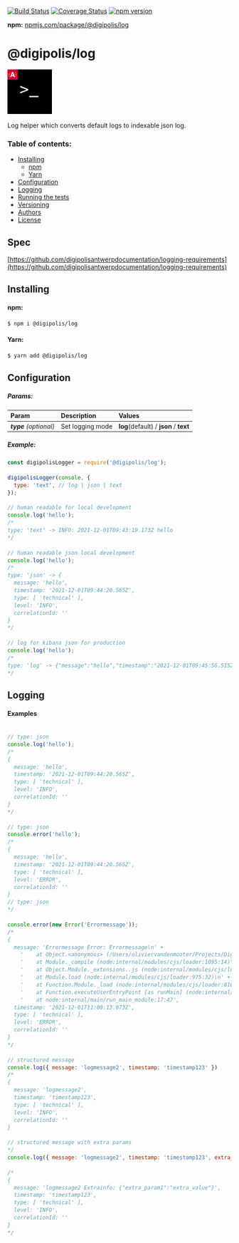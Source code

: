 
[![Build Status](https://travis-ci.com/digipolisantwerp/.svg?branch=master)](https://travis-ci.com/digipolisantwerp/authz_module_nodejs)
[![Coverage Status](https://coveralls.io/repos/github/digipolisantwerp/authz_module_nodejs/badge.svg?branch=master)](https://coveralls.io/github/digipolisantwerp/authz_module_nodejs?branch=master)
[![npm version](https://badge.fury.io/js/%40digipolis%2Fauthz.svg)](https://badge.fury.io/js/%40digipolis%2Fauthz)

**npm:** [npmjs.com/package/@digipolis/log](https://www.npmjs.com/package/@digipolis/log)
# @digipolis/log
<img src="assets/log.svg" alt="log" width="100"/>

Log helper which converts default logs to indexable json log.


### Table of contents:

<!--ts-->
   * [Installing](#installing)
      * [npm](#npm)
      * [Yarn](#yarn)
   * [Configuration](#configuration)
   * [Logging](#logging)
   * [Running the tests](#running-the-tests)
   * [Versioning](#versioning)
   * [Authors](#authors)
   * [License](#license)
<!--te-->

## Spec
[https://github.com/digipolisantwerpdocumentation/logging-requirements](https://github.com/digipolisantwerpdocumentation/logging-requirements)
## Installing

#### npm:
```sh
$ npm i @digipolis/log
```

#### Yarn:
```sh
$ yarn add @digipolis/log
```

## Configuration

##### Params:
| Param                   | Description        | Values                                  |
| :---                    | :---               | :---                                    |
| ***type*** *(optional)* | Set logging mode   | **log**(default) / **json** / **text**  |

##### Example:
```javascript
const digipolisLogger = require('@digipolis/log');

digipolisLogger(console, {
  type: 'text', // log | json | text
});

// human readable for local development
console.log('hello');
/*
type: 'text' -> INFO: 2021-12-01T09:43:19.173Z hello
*/

// human readable json local development
console.log('hello');
/*
type: 'json' -> {
  message: 'hello',
  timestamp: '2021-12-01T09:44:20.565Z',
  type: [ 'technical' ],
  level: 'INFO',
  correlationId: ''
}
*/

// log for kibana json for production
console.log('hello');
/*
type: 'log' -> {"message":"hello","timestamp":"2021-12-01T09:45:56.515Z","type":["technical"],"level":"INFO","correlationId":""}
*/

```

## Logging

#### Examples
```javascript

// type: json
console.log('hello');
/*
{
  message: 'hello',
  timestamp: '2021-12-01T09:44:20.565Z',
  type: [ 'technical' ],
  level: 'INFO',
  correlationId: ''
}
*/

// type: json
console.error('hello');
/*
{
  message: 'hello',
  timestamp: '2021-12-01T09:44:20.565Z',
  type: [ 'technical' ],
  level: 'ERROR',
  correlationId: ''
}
// type: json
*/

console.error(new Error('Errormessage'));
/*
{
  message: 'Errormessage Error: Errormessage\n' +
    '    at Object.<anonymous> (/Users/oliviervandenmooter/Projects/Digipolis/diglog/example/index.js:17:13)\n' +
    '    at Module._compile (node:internal/modules/cjs/loader:1095:14)\n' +
    '    at Object.Module._extensions..js (node:internal/modules/cjs/loader:1124:10)\n' +
    '    at Module.load (node:internal/modules/cjs/loader:975:32)\n' +
    '    at Function.Module._load (node:internal/modules/cjs/loader:816:12)\n' +
    '    at Function.executeUserEntryPoint [as runMain] (node:internal/modules/run_main:79:12)\n' +
    '    at node:internal/main/run_main_module:17:47',
  timestamp: '2021-12-01T11:00:13.073Z',
  type: [ 'technical' ],
  level: 'ERROR',
  correlationId: ''
}
*/

// structured message
console.log({ message: 'logmessage2', timestamp: 'timestamp123' })
/*
{
  message: 'logmessage2',
  timestamp: 'timestamp123',
  type: [ 'technical' ],
  level: 'INFO',
  correlationId: ''
}

// structured message with extra params
*/
console.log({ message: 'logmessage2', timestamp: 'timestamp123', extra_param1: "extra_value" });

/*
{
  message: 'logmessage2 Extrainfo: {"extra_param1":"extra_value"}',
  timestamp: 'timestamp123',
  type: [ 'technical' ],
  level: 'INFO',
  correlationId: ''
}
*/
```

